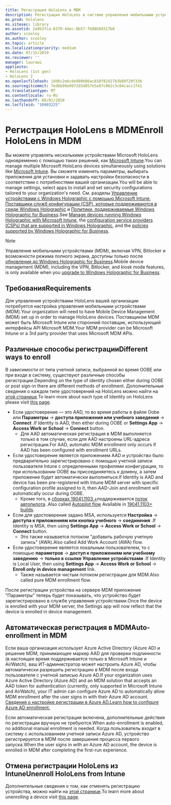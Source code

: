 ```yaml
---
title: Регистрация HoloLens в MDM
description: Регистрация HoloLens в системе управления мобильными устройствами (MDM) для упрощения управления несколькими устройствами.
ms.prod: hololens
ms.sitesec: library
ms.assetid: 2a9b3fca-8370-44ec-8b57-fb98b8d317b0
author: scooley
ms.author: scooley
ms.topic: article
ms.localizationpriority: medium
ms.date: 07/15/2019
ms.reviewer: ''
manager: laurawi
appliesto:
- HoloLens (1st gen)
- HoloLens 2
ms.openlocfilehash: 1dd6c2e6cde980b86ac810f82d27b3b88f20f336
ms.sourcegitcommit: 7edbb99e0972d3d857e5e87c062c3c64cacc1f41
ms.translationtype: MT
ms.contentlocale: ru-RU
ms.lasthandoff: 08/01/2020
ms.locfileid: "10903225"
---
```

# <span data-ttu-id="c79d8-103">Регистрация HoloLens в MDM</span><span class="sxs-lookup"><span data-stu-id="c79d8-103">Enroll HoloLens in MDM</span></span>

<span data-ttu-id="c79d8-104">Вы можете управлять несколькими устройствами Microsoft HoloLens одновременно с помощью таких решений, как [Microsoft Intune](https://docs.microsoft.com/intune/windows-holographic-for-business).</span><span class="sxs-lookup"><span data-stu-id="c79d8-104">You can manage multiple Microsoft HoloLens devices simultaneously using solutions like [Microsoft Intune](https://docs.microsoft.com/intune/windows-holographic-for-business).</span></span> <span data-ttu-id="c79d8-105">Вы сможете изменять параметры, выбирать приложения для установки и задавать настройки безопасности в соответствии с потребностями вашей организации.</span><span class="sxs-lookup"><span data-stu-id="c79d8-105">You will be able to manage settings, select apps to install and set security configurations tailored to your organization's need.</span></span> <span data-ttu-id="c79d8-106">См. разделы [Управление устройствами с Windows Holographic с помощью Microsoft Intune](https://docs.microsoft.com/intune/windows-holographic-for-business), [Поставщики служб конфигурации (CSP), которые поддерживаются в среде Windows Holographic](https://msdn.microsoft.com/windows/hardware/commercialize/customize/mdm/configuration-service-provider-reference#hololens) и [Политики, поддерживаемые Windows Holographic for Business](https://msdn.microsoft.com/windows/hardware/commercialize/customize/mdm/policy-configuration-service-provider#hololenspolicies).</span><span class="sxs-lookup"><span data-stu-id="c79d8-106">See [Manage devices running Windows Holographic with Microsoft Intune](https://docs.microsoft.com/intune/windows-holographic-for-business), the [configuration service providers (CSPs) that are supported in Windows Holographic](https://msdn.microsoft.com/windows/hardware/commercialize/customize/mdm/configuration-service-provider-reference#hololens), and the [policies supported by Windows Holographic for Business](https://msdn.microsoft.com/windows/hardware/commercialize/customize/mdm/policy-configuration-service-provider#hololenspolicies).</span></span>

> [!NOTE]
> <span data-ttu-id="c79d8-107">Управление мобильными устройствами (MDM), включая VPN, Bitlocker и возможности режима полного экрана, доступны только после [обновления до Windows Holographic for Business](hololens1-upgrade-enterprise.md).</span><span class="sxs-lookup"><span data-stu-id="c79d8-107">Mobile device management (MDM), including the VPN, Bitlocker, and kiosk mode features, is only available when you [upgrade to Windows Holographic for Business](hololens1-upgrade-enterprise.md).</span></span>

## <span data-ttu-id="c79d8-108">Требования</span><span class="sxs-lookup"><span data-stu-id="c79d8-108">Requirements</span></span>

 <span data-ttu-id="c79d8-109">Для управления устройствами HoloLens вашей организации потребуется настройка управления мобильными устройствами (MDM).</span><span class="sxs-lookup"><span data-stu-id="c79d8-109">Your organization will need to have Mobile Device Management (MDM) set up in order to manage HoloLens devices.</span></span> <span data-ttu-id="c79d8-110">Поставщиком MDM может быть Microsoft Intune или сторонний поставщик, использующий интерфейсы API Microsoft MDM.</span><span class="sxs-lookup"><span data-stu-id="c79d8-110">Your MDM provider can be Microsoft Intune or a 3rd party provider that uses Microsoft MDM APIs.</span></span>
 
## <span data-ttu-id="c79d8-111">Различные способы регистрации</span><span class="sxs-lookup"><span data-stu-id="c79d8-111">Different ways to enroll</span></span>

<span data-ttu-id="c79d8-112">В зависимости от типа учетной записи, выбранной во время OOBE или при входе в систему, существуют различные способы регистрации.</span><span class="sxs-lookup"><span data-stu-id="c79d8-112">Depending on the type of identity chosen either during OOBE or post sign-in there are different methods of enrollment.</span></span> <span data-ttu-id="c79d8-113">Дополнительные сведения о каждом типе удостоверений на HoloLens можно найти на [этой странице](hololens-identity.md).</span><span class="sxs-lookup"><span data-stu-id="c79d8-113">To learn more about each type of Identity on HoloLens please visit [this page](hololens-identity.md).</span></span>

- <span data-ttu-id="c79d8-114">Если удостоверение — это AAD, то во время работы в файле Oobe или **Параметры**  ->  **доступа приложения или учебного заведения**  ->  **Connect** .</span><span class="sxs-lookup"><span data-stu-id="c79d8-114">If Identity is AAD, then either during OOBE or **Settings App** -> **Access Work or School** -> **Connect** button.</span></span>
    - <span data-ttu-id="c79d8-115">Для AAD автоматическая регистрация в MDM выполняется только в том случае, если для AAD настроены URL-адреса регистрации.</span><span class="sxs-lookup"><span data-stu-id="c79d8-115">For AAD, automatic MDM enrollment only occurs if AAD has been configured with enrollment URLs.</span></span>
- <span data-ttu-id="c79d8-116">Если удостоверение является приложением AAD и устройство было предварительно зарегистрировано с помощью учетной записи пользователя Intune с определенными профилями конфигурации, то при использовании OOBE вы присоединяетесь к домену, а затем приложение будет автоматически выполняться.</span><span class="sxs-lookup"><span data-stu-id="c79d8-116">If Identity is AAD and device has been pre-registered with Intune MDM server with specific configuration profile assigned to it, then AAD-Join and enrollment will automatically occur during OOBE.</span></span>
    - <span data-ttu-id="c79d8-117">Кроме того, в [сборках 19041.1103 +](hololens-release-notes.md#windows-holographic-version-2004)поддерживается [поток автопилота](hololens2-autopilot.md) .</span><span class="sxs-lookup"><span data-stu-id="c79d8-117">Also called [Autopilot flow](hololens2-autopilot.md) Available in [19041.1103+ builds](hololens-release-notes.md#windows-holographic-version-2004).</span></span>
- <span data-ttu-id="c79d8-118">Если для удостоверения задано MSA, используется **Настройка**  ->  **доступа к приложениям или кнопка учебного**  ->  **соединения** .</span><span class="sxs-lookup"><span data-stu-id="c79d8-118">If Identity is MSA, then using **Settings App** -> **Access Work or School** -> **Connect** button.</span></span>
    - <span data-ttu-id="c79d8-119">Это также называется потоком "добавить рабочую учетную запись" (AWA).</span><span class="sxs-lookup"><span data-stu-id="c79d8-119">Also called Add Work Account (AWA) flow.</span></span>
- <span data-ttu-id="c79d8-120">Если удостоверение является локальным пользователем, то с помощью **параметров**  ->  **доступ к приложениям или учебному заведению**  ->  **только в ссылке Управление устройствами** .</span><span class="sxs-lookup"><span data-stu-id="c79d8-120">If Identity is Local User, then using **Settings App** -> **Access Work or School** -> **Enroll only in device management** link.</span></span>
    - <span data-ttu-id="c79d8-121">Также называется чистым потоком регистрации для MDM.</span><span class="sxs-lookup"><span data-stu-id="c79d8-121">Also called pure MDM enrollment flow.</span></span>

<span data-ttu-id="c79d8-122">После регистрации устройства на сервере MDM приложение "Параметры" теперь будет показывать, что устройство будет зарегистрировано в службе управления устройствами.</span><span class="sxs-lookup"><span data-stu-id="c79d8-122">Once the device is enrolled with your MDM server, the Settings app will now reflect that the device is enrolled in device management.</span></span>

## <span data-ttu-id="c79d8-123">Автоматическая регистрация в MDM</span><span class="sxs-lookup"><span data-stu-id="c79d8-123">Auto-enrollment in MDM</span></span>

<span data-ttu-id="c79d8-124">Если ваша организация использует Azure Active Directory (Azure AD) и решение MDM, принимающее маркер AAD для проверки подлинности (в настоящее время поддерживается только в Microsoft Intune и AirWatch), ваш ИТ-администратор может настроить Azure AD, чтобы автоматически разрешить регистрацию в MDM после входа пользователя с учетной записью Azure AD.</span><span class="sxs-lookup"><span data-stu-id="c79d8-124">If your organization uses Azure Active Directory (Azure AD) and an MDM solution that accepts an AAD token for authentication (currently, only supported in Microsoft Intune and AirWatch), your IT admin can configure Azure AD to automatically allow MDM enrollment after the user signs in with their Azure AD account.</span></span> [<span data-ttu-id="c79d8-125">Сведения о настройке регистрации в Azure AD.</span><span class="sxs-lookup"><span data-stu-id="c79d8-125">Learn how to configure Azure AD enrollment.</span></span>](https://docs.microsoft.com/mem/intune/enrollment/windows-enroll#enable-windows-10-automatic-enrollment)

<span data-ttu-id="c79d8-126">Если автоматическая регистрация включена, дополнительные действия по регистрации вручную не требуются.</span><span class="sxs-lookup"><span data-stu-id="c79d8-126">When auto-enrollment is enabled, no additional manual enrollment is needed.</span></span> <span data-ttu-id="c79d8-127">Когда пользователь входит в систему с использованием учетной записи Azure AD, устройство регистрируется в MDM после завершения процесса первого запуска.</span><span class="sxs-lookup"><span data-stu-id="c79d8-127">When the user signs in with an Azure AD account, the device is enrolled in MDM after completing the first-run experience.</span></span>

## <span data-ttu-id="c79d8-128">Отмена регистрации HoloLens из Intune</span><span class="sxs-lookup"><span data-stu-id="c79d8-128">Unenroll HoloLens from Intune</span></span>

<span data-ttu-id="c79d8-129">Дополнительные сведения о том, как отменять регистрацию устройства, можно найти на [этой странице](https://docs.microsoft.com/windows/client-management/mdm/disconnecting-from-mdm-unenrollment).</span><span class="sxs-lookup"><span data-stu-id="c79d8-129">To learn more about unenrolling a device visit [this page](https://docs.microsoft.com/windows/client-management/mdm/disconnecting-from-mdm-unenrollment).</span></span> 
